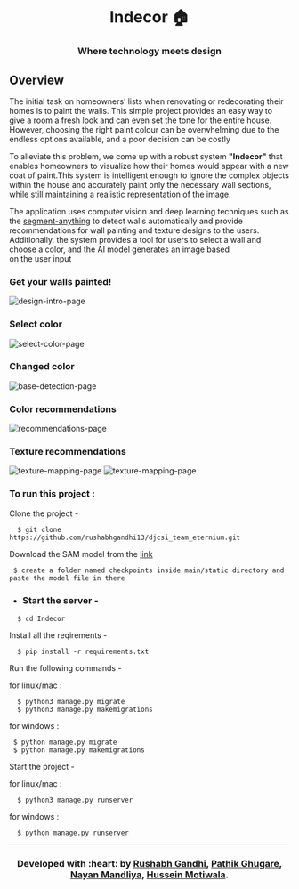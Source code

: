 <h1 align="center">Indecor 🏠</h1>
<div align="center">
  <h3> Where technology meets design </h3>
</div>

## Overview

The initial task on homeowners’ lists when renovating or redecorating their homes is to paint the walls. This simple project provides an easy way to give a room a fresh look and can even set the tone for the entire house. However, choosing the right paint colour can be overwhelming due to the endless options available, and a poor decision can be costly

To alleviate this problem, we come up with a robust system **"Indecor"** that enables homeowners to visualize how their homes would appear with a new coat of paint.This system is intelligent enough to ignore the complex objects within the house and accurately paint only the necessary wall sections, while still maintaining a realistic representation of the image.

The application uses computer vision and deep learning techniques such as the [segment-anything](https://segment-anything.com/) to detect walls automatically and provide recommendations for wall painting and texture designs to the users. Additionally, the system provides a tool for users to select a wall and choose a color, and the AI model generates an image based on the user input

### Get your walls painted!
![design-intro-page](media/intro.jpg)

### Select color
![select-color-page](media/select-color.jpg)

### Changed color
![base-detection-page](media/base-detection.jpg)

### Color recommendations
![recommendations-page](media/recommendations.jpg)

### Texture recommendations
![texture-mapping-page](media/texture-mapping.jpg)
![texture-mapping-page](media/texture-mapping-2.jpg)


### To run this project :

Clone the project -
```
  $ git clone https://github.com/rushabhgandhi13/djcsi_team_eternium.git
```

Download the SAM model from the [link](https://dl.fbaipublicfiles.com/segment_anything/sam_vit_h_4b8939.pth)
``` 
 $ create a folder named checkpoints inside main/static directory and paste the model file in there
```
  
- ### Start the server -
```
  $ cd Indecor
 ``` 
Install all the reqirements -
```
  $ pip install -r requirements.txt
 ``` 
Run the following commands -

 for linux/mac :
``` 
  $ python3 manage.py migrate
  $ python3 manage.py makemigrations
``` 
 for windows :
 ``` 
  $ python manage.py migrate
  $ python manage.py makemigrations
 ``` 
Start the project -

 for linux/mac :
```
  $ python3 manage.py runserver
```  
 for windows :
``` 
  $ python manage.py runserver
```

---
<h3 align="center"><b>Developed with :heart: by <a href="https://github.com/rushabhgandhi13">Rushabh Gandhi</a>, <a href="https://github.com/pathikg">Pathik Ghugare</a>, <a href="https://github.com/nixen2802">Nayan Mandliya</a>, <a href="https://github.com/hussein-hub">Hussein Motiwala</a>.</b></h1>
